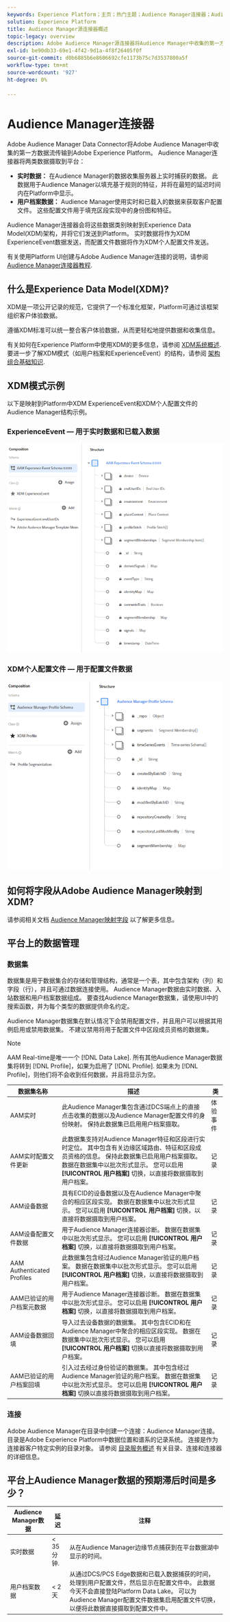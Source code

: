```yaml
---
keywords: Experience Platform；主页；热门主题；Audience Manager连接器；Audience Manager;Audience Manager
solution: Experience Platform
title: Audience Manager源连接器概述
topic-legacy: overview
description: Adobe Audience Manager源连接器将Audience Manager中收集的第一方数据流传输到Adobe Experience Platform。
exl-id: be90db33-69e1-4f42-9d1a-4f8f26405f0f
source-git-commit: d0b6885b6e8606692cfe1173b75c7d3537800a5f
workflow-type: tm+mt
source-wordcount: '927'
ht-degree: 0%

---
```


# Audience Manager连接器

Adobe Audience Manager Data Connector将Adobe Audience Manager中收集的第一方数据流传输到Adobe Experience Platform。 Audience Manager连接器将两类数据摄取到平台：

- **实时数据：** 在Audience Manager的数据收集服务器上实时捕获的数据。 此数据用于Audience Manager以填充基于规则的特征，并将在最短的延迟时间内在Platform中显示。
- **用户档案数据：** Audience Manager使用实时和已载入的数据来获取客户配置文件。 这些配置文件用于填充区段实现中的身份图和特征。

Audience Manager连接器会将这些数据类别映射到Experience Data Model(XDM)架构，并将它们发送到Platform。 实时数据将作为XDM ExperienceEvent数据发送，而配置文件数据将作为XDM个人配置文件发送。

有关使用Platform UI创建与Adobe Audience Manager连接的说明，请参阅 [Audience Manager连接器教程](../../tutorials/ui/create/adobe-applications/audience-manager.md).

## 什么是Experience Data Model(XDM)?

XDM是一项公开记录的规范，它提供了一个标准化框架，Platform可通过该框架组织客户体验数据。

遵循XDM标准可以统一整合客户体验数据，从而更轻松地提供数据和收集信息。

有关如何在Experience Platform中使用XDM的更多信息，请参阅 [XDM系统概述](../../../xdm/home.md). 要进一步了解XDM模式（如用户档案和ExperienceEvent）的结构，请参阅 [架构组合基础知识](../../../xdm/schema/composition.md).

## XDM模式示例

以下是映射到Platform中XDM ExperienceEvent和XDM个人配置文件的Audience Manager结构示例。

### ExperienceEvent — 用于实时数据和已载入数据

![](images/aam-experience-events-for-dcs-and-onboarding-data.png)

### XDM个人配置文件 — 用于配置文件数据

![](images/aam-profile-xdm-for-profile-data.png)

## 如何将字段从Adobe Audience Manager映射到XDM?

请参阅相关文档 [Audience Manager映射字段](./mapping/audience-manager.md) 以了解更多信息。

## 平台上的数据管理

### 数据集

数据集是用于数据集合的存储和管理结构，通常是一个表，其中包含架构（列）和字段（行），并且可通过数据连接使用。 Audience Manager数据由实时数据、入站数据和用户档案数据组成。 要查找Audience Manager数据集，请使用UI中的搜索函数，并为每个类型的数据提供命名约定。

Audience Manager数据集在默认情况下会禁用配置文件，并且用户可以根据其用例启用或禁用数据集。 不建议禁用将用于配置文件中区段成员资格的数据集。

>[!NOTE]
>
>AAM Real-time是唯一一个 [!DNL Data Lake]. 所有其他Audience Manager数据集将转到 [!DNL Profile]，如果为启用了 [!DNL Profile]. 如果未为 [!DNL Profile]，则他们将不会收到任何数据，并且将显示为空。

| 数据集名称 | 描述 | 类 |
| --- | --- | --- |
| AAM实时 | 此Audience Manager集包含通过DCS端点上的直接点击收集的数据以及Audience Manager配置文件的身份映射。 保持此数据集已启用用户档案摄取。 | 体验事件 |
| AAM实时配置文件更新 | 此数据集支持对Audience Manager特征和区段进行实时定位。 其中包含有关边缘区域路由、特征和区段成员资格的信息。 保持此数据集已启用用户档案摄取。 数据在数据集中以批次形式显示。 您可以启用 **[!UICONTROL 用户档案]** 切换，以直接将数据摄取到用户档案。 | 记录 |
| AAM设备数据 | 具有ECID的设备数据以及在Audience Manager中聚合的相应区段实现。 数据在数据集中以批次形式显示。 您可以启用 **[!UICONTROL 用户档案]** 切换，以直接将数据摄取到用户档案。 | 记录 |
| AAM设备配置文件数据 | 用于Audience Manager连接器诊断。 数据在数据集中以批次形式显示。 您可以启用 **[!UICONTROL 用户档案]** 切换，以直接将数据摄取到用户档案。 | 记录 |
| AAM Authenticated Profiles | 此数据集包含经过Audience Manager验证的用户档案。 数据在数据集中以批次形式显示。 您可以启用 **[!UICONTROL 用户档案]** 切换，以直接将数据摄取到用户档案。 | 记录 |
| AAM已验证的用户档案元数据 | 用于Audience Manager连接器诊断。 数据在数据集中以批次形式显示。 您可以启用 **[!UICONTROL 用户档案]** 切换，以直接将数据摄取到用户档案。 | 记录 |
| AAM设备数据回填 | 导入过去设备数据的数据集。 其中包含ECID和在Audience Manager中聚合的相应区段实现。 数据在数据集中以批次形式显示。 您可以启用 **[!UICONTROL 用户档案]** 切换以直接将数据摄取到用户档案。 | 记录 |
| AAM已验证的用户档案回填 | 引入过去经过身份验证的数据集。 其中包含经过Audience Manager验证的用户档案。 数据在数据集中以批次形式显示。 您可以启用 **[!UICONTROL 用户档案]** 切换以直接将数据摄取到用户档案。 | 记录 |

### 连接

Adobe Audience Manager在目录中创建一个连接：Audience Manager连接。 目录是Adobe Experience Platform中数据位置和谱系的记录系统。 连接是作为连接器客户特定实例的目录对象。 请参阅 [目录服务概述](../../../catalog/home.md) 有关目录、连接和连接器的详细信息。

## 平台上Audience Manager数据的预期滞后时间是多少？

| Audience Manager数据 | 延迟 | 注释 |
| --- | --- | --- |
| 实时数据 | &lt; 35 分钟. | 从在Audience Manager边缘节点捕获到在平台数据湖中显示的时间。 |
| 用户档案数据 | &lt; 2 天 | 从通过DCS/PCS Edge数据和已载入数据捕获的时间，处理到用户配置文件，然后显示在配置文件中。 此数据今天不会直接登陆Platform Data Lake。 可以为Audience Manager配置文件数据集启用配置文件切换，以便将此数据直接摄取到配置文件中。 |
